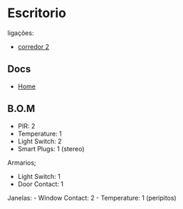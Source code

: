 # Escritorio

ligações:
- [corredor 2](./corredores.md)

## Docs
- [Home](./readme.md)

## B.O.M

- PIR: 2
- Temperature: 1
- Light Switch: 2
- Smart Plugs: 1 (stereo)

Armarios;
  - Light Switch: 1
  - Door Contact: 1

Janelas:
    - Window Contact: 2
    - Temperature: 1  (peripitos)
